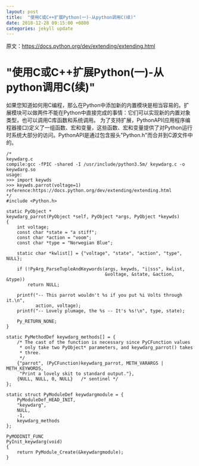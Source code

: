 ```yaml
---
layout: post
title:  "使用C或C++扩展Python(一)-从python调用C(续)"
date: 2018-12-28 09:15:00 +0800
categories: jekyll update
---
```

原文：https://docs.python.org/dev/extending/extending.html

"使用C或C++扩展Python(一)-从python调用C(续)"
===
如果您知道如何用C编程，那么在Python中添加新的内置模块是相当容易的。扩展模块可以做两件不能在Python中直接完成的事情：它们可以实现新的内置对象类型，也可以调用C库函数和系统调用。
为了支持扩展，PythonAPI(应用程序编程器接口)定义了一组函数、宏和变量，这些函数、宏和变量提供了对Python运行时系统大部分的访问。PythonAPI是通过包含报头"Python.h"而合并到C源文件中的。
```
/*
keywdarg.c
compile:gcc -fPIC -shared -I /usr/include/python3.5m/ keywdarg.c -o keywdarg.so
usage:
>>> import keywds
>>> keywds.parrot(voltage=1)
reference:https://docs.python.org/dev/extending/extending.html
*/
#include <Python.h>

static PyObject *
keywdarg_parrot(PyObject *self, PyObject *args, PyObject *keywds)
{
    int voltage;
    const char *state = "a stiff";
    const char *action = "voom";
    const char *type = "Norwegian Blue";

    static char *kwlist[] = {"voltage", "state", "action", "type", NULL};

    if (!PyArg_ParseTupleAndKeywords(args, keywds, "i|sss", kwlist,
                                     &voltage, &state, &action, &type))
        return NULL;

    printf("-- This parrot wouldn't %s if you put %i Volts through it.\n",
           action, voltage);
    printf("-- Lovely plumage, the %s -- It's %s!\n", type, state);

    Py_RETURN_NONE;
}

static PyMethodDef keywdarg_methods[] = {
    /* The cast of the function is necessary since PyCFunction values
     * only take two PyObject* parameters, and keywdarg_parrot() takes
     * three.
     */
    {"parrot", (PyCFunction)keywdarg_parrot, METH_VARARGS | METH_KEYWORDS,
     "Print a lovely skit to standard output."},
    {NULL, NULL, 0, NULL}   /* sentinel */
};

static struct PyModuleDef keywdargmodule = {
    PyModuleDef_HEAD_INIT,
    "keywdarg",
    NULL,
    -1,
    keywdarg_methods
};

PyMODINIT_FUNC
PyInit_keywdarg(void)
{
    return PyModule_Create(&keywdargmodule);
}
```